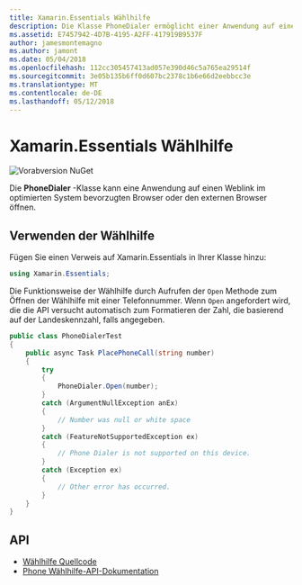 ```yaml
---
title: Xamarin.Essentials Wählhilfe
description: Die Klasse PhoneDialer ermöglicht einer Anwendung auf einen Weblink im optimierten System bevorzugten Browser oder den externen Browser öffnen.
ms.assetid: E7457942-4D7B-4195-A2FF-417919B9537F
author: jamesmontemagno
ms.author: jamont
ms.date: 05/04/2018
ms.openlocfilehash: 112cc305457413ad057e390d46c5a765ea29514f
ms.sourcegitcommit: 3e05b135b6ff0d607bc2378c1b6e66d2eebbcc3e
ms.translationtype: MT
ms.contentlocale: de-DE
ms.lasthandoff: 05/12/2018
---
```

# <a name="xamarinessentials-phone-dialer"></a>Xamarin.Essentials Wählhilfe

![Vorabversion NuGet](~/media/shared/pre-release.png)

Die **PhoneDialer** -Klasse kann eine Anwendung auf einen Weblink im optimierten System bevorzugten Browser oder den externen Browser öffnen.

## <a name="using-phone-dialer"></a>Verwenden der Wählhilfe

Fügen Sie einen Verweis auf Xamarin.Essentials in Ihrer Klasse hinzu:

```csharp
using Xamarin.Essentials;
```

Die Funktionsweise der Wählhilfe durch Aufrufen der `Open` Methode zum Öffnen der Wählhilfe mit einer Telefonnummer. Wenn `Open` angefordert wird, die die API versucht automatisch zum Formatieren der Zahl, die basierend auf der Landeskennzahl, falls angegeben.

```csharp
public class PhoneDialerTest
{
    public async Task PlacePhoneCall(string number)
    {
        try
        {
            PhoneDialer.Open(number);
        }
        catch (ArgumentNullException anEx)
        {
            // Number was null or white space
        }
        catch (FeatureNotSupportedException ex)
        {
            // Phone Dialer is not supported on this device.
        }
        catch (Exception ex)
        {
            // Other error has occurred.
        }
    }
}
```

## <a name="api"></a>API

- [Wählhilfe Quellcode](https://github.com/xamarin/Essentials/tree/master/Xamarin.Essentials/PhoneDialer)
- [Phone Wählhilfe-API-Dokumentation](xref:Xamarin.Essentials.PhoneDialer)
